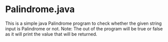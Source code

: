 # Palindrome.java
This is a simple java Palindrome program to check whether the given string input is Palindrome or not.
Note:
The out of the program will be true or false as it will print the value that will be returned.
